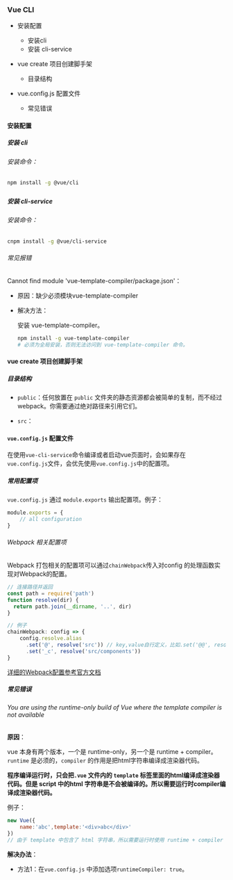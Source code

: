 ### Vue CLI

- 安装配置
  
  - 安装cli
  - 安装 cli-service

- vue create 项目创建脚手架
  
  - 目录结构

- vue.config.js 配置文件
  
  - 常见错误

#### 安装配置

##### 安装 cli

###### 安装命令：

```bash
npm install -g @vue/cli
```

##### 

##### 安装 cli-service

###### 安装命令：

```bash
cnpm install -g @vue/cli-service
```

###### 常见报错

Cannot find module 'vue-template-compiler/package.json'：<br>

- 原因：缺少必须模块vue-template-compiler

- 解决方法：
  
  安装 vue-template-compiler。
  
  ```bash
  npm install -g vue-template-compiler 
  # 必须为全局安装，否则无法访问到 vue-template-compiler 命令。
  ```

#### vue create 项目创建脚手架

##### 目录结构

- `public`：任何放置在 `public` 文件夹的静态资源都会被简单的复制，而不经过 webpack。你需要通过绝对路径来引用它们。

- `src`：

#### `vue.config.js` 配置文件

在使用`vue-cli-service`命令编译或者启动vue页面时，会如果存在`vue.config.js`文件，会优先使用`vue.config.js`中的配置项。

##### 常用配置项

`vue.config.js` 通过 `module.exports` 输出配置项。例子：

```javascript
module.exports = {
    // all configuration
}
```

###### Webpack 相关配置项

Webpack 打包相关的配置项可以通过`chainWebpack`传入对config 的处理函数实现对Webpack的配置。

```javascript
// 连接路径并返回
const path = require('path')
function resolve(dir) {
  return path.join(__dirname, '..', dir)
}

// 例子
chainWebpack: config => {
    config.resolve.alias
      .set('@', resolve('src')) // key,value自行定义，比如.set('@@', resolve('src/components'))
      .set('_c', resolve('src/components'))
}
```

[详细的Webpack配置参考官方文档](https://webpack.js.org/configuration/)

##### 常见错误

###### You are using the runtime-only build of Vue where the template compiler is not available

**原因**：<br>

vue 本身有两个版本，一个是 runtime-only，另一个是 runtime + compiler。`runtime` 是必须的，`compiler` 的作用是把html字符串编译成渲染器代码。<br>

**程序编译运行时，只会把`.vue` 文件内的 `template` 标签里面的html编译成渲染器代码。但是 script 中的html 字符串是不会被编译的。所以需要运行时compiler编译成渲染器代码。**<br>

例子：

```javascript
new Vue({
    name:'abc',template:'<div>abc</div>'
})
// 由于 template 中包含了 html 字符串，所以需要运行时使用 runtime + compiler 的vue
```

**解决办法**：

- 方法1：在`vue.config.js` 中添加选项`runtimeCompiler: true`。
